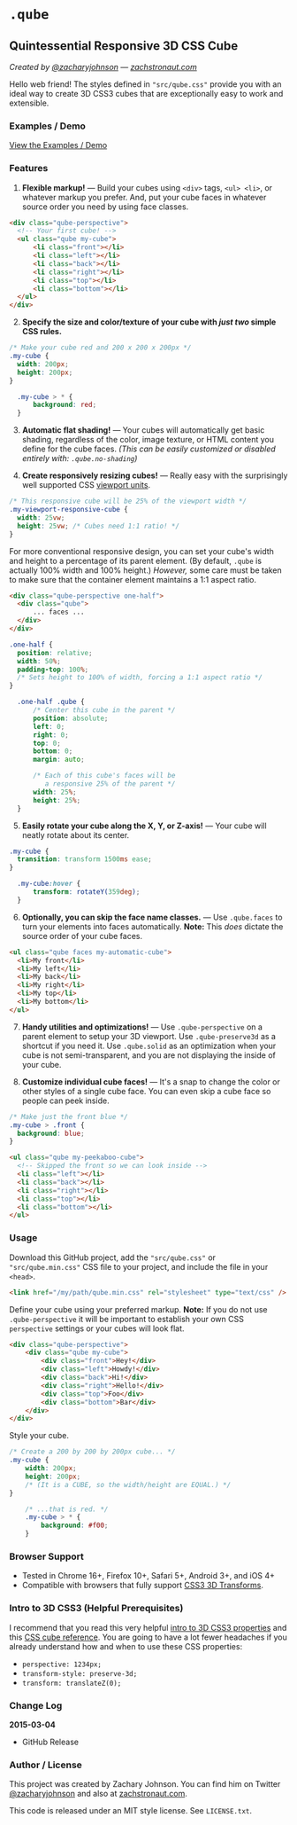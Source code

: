 # `.qube`

## Quintessential Responsive 3D CSS Cube

_Created by [@zacharyjohnson](http://twitter.com/zacharyjohnson) &mdash; [zachstronaut.com](http://www.zachstronaut.com/)_

Hello web friend! The styles defined in `"src/qube.css"` provide you with an ideal way to create 3D CSS3 cubes that are exceptionally easy to work and extensible.

### Examples / Demo

[View the Examples / Demo](https://zachstronaut.github.com/quintessential-css-cube/)

### Features

1.  **Flexible markup!** &mdash; Build your cubes using `<div>` tags, `<ul> <li>`, or whatever markup you prefer.  And, put your cube faces in whatever source order you need by using face classes.

  ```html
  <div class="qube-perspective">
  	<!-- Your first cube! -->
  	<ul class="qube my-cube">
  		<li class="front"></li>
  		<li class="left"></li>
  		<li class="back"></li>
  		<li class="right"></li>
  		<li class="top"></li>
  		<li class="bottom"></li>
  	</ul>
  </div>
  ```

2.  **Specify the size and color/texture of your cube with _just two_ simple CSS rules.**

  ```css
  /* Make your cube red and 200 x 200 x 200px */
  .my-cube {
  	width: 200px;
  	height: 200px;
  }

  	.my-cube > * {
  		background: red;
  	}
  ```

3.  **Automatic flat shading!** &mdash; Your cubes will automatically get basic shading, regardless of the color, image texture, or HTML content you define for the cube faces. _(This can be easily customized or disabled entirely with: `.qube.no-shading`)_

4.  **Create responsively resizing cubes!** &mdash; Really easy with the surprisingly well supported CSS [viewport units](http://caniuse.com/#search=viewport%20unit).

  ```css
  /* This responsive cube will be 25% of the viewport width */
  .my-viewport-responsive-cube {
  	width: 25vw;
  	height: 25vw; /* Cubes need 1:1 ratio! */
  }
  ```

  For more conventional responsive design, you can set your cube's width and height to a percentage of its parent element.  (By default, `.qube` is actually 100% width and 100% height.) _However,_ some care must be taken to make sure that the container element maintains a 1:1 aspect ratio.

  ```html
  <div class="qube-perspective one-half">
  	<div class="qube">
  		... faces ...
  	</div>
  </div>
  ```

  ```css
  .one-half {
  	position: relative;
  	width: 50%;
  	padding-top: 100%;
  	/* Sets height to 100% of width, forcing a 1:1 aspect ratio */
  }
  
  	.one-half .qube {
  		/* Center this cube in the parent */
  		position: absolute;
  		left: 0;
  		right: 0;
  		top: 0;
  		bottom: 0;
  		margin: auto;

  		/* Each of this cube's faces will be
  		   a responsive 25% of the parent */
  		width: 25%;
  		height: 25%;
  	}
  ```

5.  **Easily rotate your cube along the X, Y, or Z-axis!** &mdash; Your cube will neatly rotate about its center.

  ```css
  .my-cube {
  	transition: transform 1500ms ease;
  }
  
  	.my-cube:hover {
  		transform: rotateY(359deg);
  	}
  ```

6.  **Optionally, you can skip the face name classes.** &mdash; Use `.qube.faces` to turn your elements into faces automatically. **Note:** This _does_ dictate the source order of your cube faces.

  ```html
  <ul class="qube faces my-automatic-cube">
  	<li>My front</li>
  	<li>My left</li>
  	<li>My back</li>
  	<li>My right</li>
  	<li>My top</li>
  	<li>My bottom</li>
  </ul>
  ```

7.  **Handy utilities and optimizations!** &mdash; Use `.qube-perspective` on a parent element to setup your 3D viewport. Use `.qube-preserve3d` as a shortcut if you need it.  Use `.qube.solid` as an optimization when your cube is not semi-transparent, and you are not displaying the inside of your cube.

8.  **Customize individual cube faces!** &mdash; It's a snap to change the color or other styles of a single cube face. You can even skip a cube face so people can peek inside.

  ```css
  /* Make just the front blue */
  .my-cube > .front {
  	background: blue;
  }
  ```

  ```html
  <ul class="qube my-peekaboo-cube">
  	<!-- Skipped the front so we can look inside -->
  	<li class="left"></li>
  	<li class="back"></li>
  	<li class="right"></li>
  	<li class="top"></li>
  	<li class="bottom"></li>
  </ul>
  ```

### Usage

Download this GitHub project, add the `"src/qube.css"` or `"src/qube.min.css"` CSS file to your project, and include the file in your `<head>`.

```html
<link href="/my/path/qube.min.css" rel="stylesheet" type="text/css" />
```

Define your cube using your preferred markup. **Note:** If you do not use `.qube-perspective` it will be important to establish your own CSS `perspective` settings or your cubes will look flat.

```html
<div class="qube-perspective">
	<div class="qube my-cube">
		<div class="front">Hey!</div>
		<div class="left">Howdy!</div>
		<div class="back">Hi!</div>
		<div class="right">Hello!</div>
		<div class="top">Foo</div>
		<div class="bottom">Bar</div>
	</div>
</div>
```

Style your cube.

```css
/* Create a 200 by 200 by 200px cube... */
.my-cube {
	width: 200px;
	height: 200px;
	/* (It is a CUBE, so the width/height are EQUAL.) */
}

	/* ...that is red. */
	.my-cube > * {
		background: #f00;
	}
```

### Browser Support

*  Tested in Chrome 16+, Firefox 10+, Safari 5+, Android 3+, and iOS 4+
*  Compatible with browsers that fully support [CSS3 3D Transforms](http://caniuse.com/#search=3d%20transform).

### Intro to 3D CSS3 (Helpful Prerequisites)

I recommend that you read this very helpful [intro to 3D CSS3 properties](http://24ways.org/2010/intro-to-css-3d-transforms) and this [CSS cube reference](http://desandro.github.io/3dtransforms/docs/cube.html).  You are going to have a lot fewer headaches if you already understand how and when to use these CSS properties:

*  `perspective: 1234px;`
*  `transform-style: preserve-3d;`
*  `transform: translateZ(0);`

### Change Log

**2015-03-04**  
*  GitHub Release

### Author / License ##

This project was created by Zachary Johnson. You can find him on Twitter [@zacharyjohnson](http://twitter.com/zacharyjohnson) and also at [zachstronaut.com](http://www.zachstronaut.com/).

This code is released under an MIT style license.  See `LICENSE.txt`.